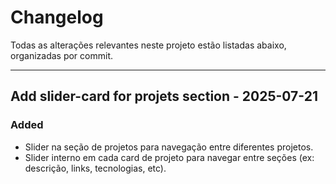 # Changelog

Todas as alterações relevantes neste projeto estão listadas abaixo, organizadas por commit.

---

## Add slider-card for projets section - 2025-07-21
### Added
- Slider na seção de projetos para navegação entre diferentes projetos.
- Slider interno em cada card de projeto para navegar entre seções (ex: descrição, links, tecnologias, etc).

